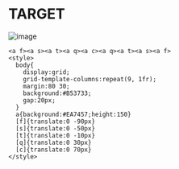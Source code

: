 # TARGET

![image](https://github.com/user-attachments/assets/a477f601-ecef-47a3-aa15-ba55b81f3a31)

```
<a f><a s><a t><a q><a c><a q><a t><a s><a f>
<style>
  body{
    display:grid;
    grid-template-columns:repeat(9, 1fr);
    margin:80 30;
    background:#B53733;
    gap:20px;
  }
  a{background:#EA7457;height:150}
  [f]{translate:0 -90px}
  [s]{translate:0 -50px}
  [t]{translate:0 -10px}
  [q]{translate:0 30px}
  [c]{translate:0 70px}
</style>
```
